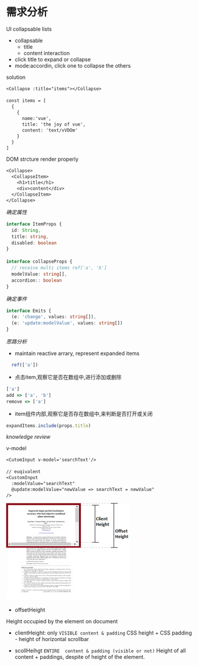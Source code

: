 # 需求分析

UI
collapsable lists
  - collapsable
    - title
    - content
interaction
  - click title to expand or collapse
  - mode:accordin, click one to collapse the others


solution

```vue
<Collapse :title="items"></Collapse>

const items = [
  {
    {
      name:'vue',
      title: 'the joy of vue',
      content: 'text/vVDOm'
    }
  }
]
```

DOM strcture render properly
```vue
<Collapse>
  <CollapseItem>
    <h1>title</h1>
    <div>content</div>
  </CollapseItem>
</Collapse>

```


*确定属性*
```ts
interface ItemProps {
  id: String,
  title: string,
  disabled: boolean
}

interface collapseProps {
  // receive multi items ref['a', 'b']
  modelValue: string[],
  accordion:: boolean
}
```


*确定事件*
```ts
interface Emits {
  (e: 'change', values: string[]),
  (e: 'update:modelValue', values: string[])
}

```

*思路分析*
- maintain reactive arrary, represent expanded items
```ts
  ref(['a'])
```

- 点击item,观察它是否在数组中,进行添加或删除
```ts
['a']
add => ['a', 'b']
remove => ['a']
```
- item组件内部,观察它是否存在数组中,来判断是否打开或关闭
```ts
expandItems.include(props.title)
```


*knowledge review*

v-model
```vue
<CutomInput v-model='searchText'/>

// euqivalent
<CustomInput
  :modelValue="searchText"
  @update:modelValue="newValue => searchText = newValue"
/>
```


![offsetHeight vs clientHeight vs scollHeight](images/css*height.png)

- offsetHeight 

Height occupied by the element on document

- clientHeight:
only `VISIBLE content & padding`
CSS height + CSS padding - height of horizontal scrollbar


- scollHeihgt
`ENTIRE  content & padding (visible or not)`
Height of all content + paddings, despite of height of the element.